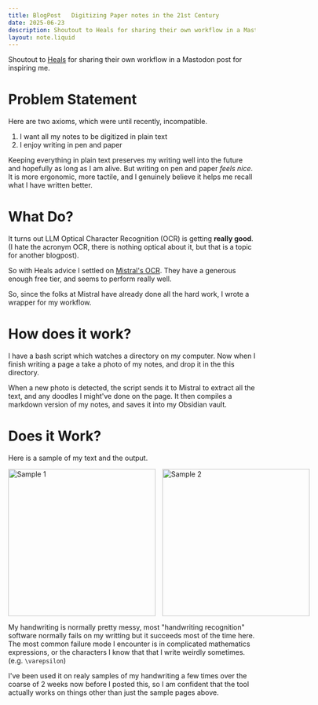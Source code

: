 ```yaml
---
title: BlogPost   Digitizing Paper notes in the 21st Century
date: 2025-06-23
description: Shoutout to Heals for sharing their own workflow in a Mastodon post for inspiring me.
layout: note.liquid
---
```


Shoutout to [Heals](https://heals-draws.art/) for sharing their own workflow in a Mastodon post for inspiring me. 

# Problem Statement

Here are two axioms, which were until recently, incompatible.

1. I want all my notes to be digitized in plain text
2. I enjoy writing in pen and paper

Keeping everything in plain text preserves my writing well into the future and hopefully as long as I am alive. But writing on pen and paper *feels nice*. It is more ergonomic, more tactile, and I genuinely believe it helps me recall what I have written better.

# What Do?

It turns out LLM Optical Character Recognition (OCR) is getting **really good**. (I hate the acronym OCR, there is nothing optical about it, but that is a topic for another blogpost). 

So with Heals advice I settled on [Mistral's OCR](https://mistral.ai/news/mistral-ocr). They have a generous enough free tier, and seems to perform really well. 

So, since the folks at Mistral have already done all the hard work, I wrote a wrapper for my workflow.

# How does it work?

I have a bash script which watches a directory on my computer. Now when I finish writing a page a take a photo of my notes, and drop it in the this directory. 

When a new photo is detected, the script sends it to Mistral to extract all the text, and any doodles I might've done on the page. It then compiles a markdown version of my notes, and saves it into my Obsidian vault. 

# Does it Work?

Here is a sample of my text and the output.

<div style="display: flex; gap: 1em; align-items: flex-start;">
    <img src="/Assets/634b047a1182d9c022be4c46facf6145.png" style="height: 300px; object-fit: contain;" alt="Sample 1"/>
    <img src="/Assets/cb6e6a037c8feeb39a27d940a9be80fd.png" style="height: 300px; object-fit: contain;" alt="Sample 2"/>
</div>

My handwriting is normally pretty messy, most "handwriting recognition" software normally fails on my writting but it succeeds most of the time here. The most common failure mode I encounter is in complicated mathematics expressions, or the characters I know that that I write weirdly sometimes. (e.g. `\varepsilon`)

I've been used it on realy samples of my handwriting a few times over the coarse of 2 weeks now before I posted this, so I am confident that the tool actually works on things other than just the sample pages above. 